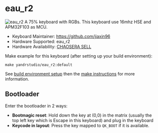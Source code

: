 # eau_r2

![eau_r2](https://i.imgur.com/JkRIt6Kh.png)
A 75% keyboard with RGBs.
This keyboard use 16mhz HSE and APM32F103 as MCU.

- Keyboard Maintainer: https://github.com/jiaxin96
- Hardware Supported: eau_r2
- Hardware Availability: [CHAOSERA SELL](https://www.chaosera-sell.com/CHAOSERA-Eau75-p18824645.html)

Make example for this keyboard (after setting up your build environment):

    make yandrstudio/eau_r2:default

See [build environment setup](https://docs.qmk.fm/#/getting_started_build_tools) then the [make instructions](https://docs.qmk.fm/#/getting_started_make_guide) for more information.

## Bootloader

Enter the bootloader in 2 ways:

- **Bootmagic reset**: Hold down the key at (0,0) in the matrix (usually the top left key which is Escape in this keyboard) and plug in the keyboard
- **Keycode in layout**: Press the key mapped to `QK_BOOT` if it is available.
